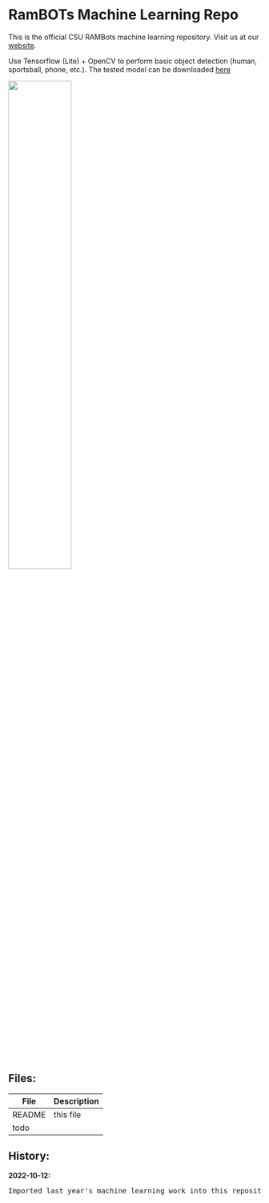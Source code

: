 # RamBOTs Machine Learning Repo
                   
This is the official CSU RAMBots machine learning repository. 
Visit us at our [website](https://projects-web.engr.colostate.edu/ece-sr-design/AY22/RamBOTs).

Use Tensorflow (Lite) + OpenCV to perform basic object detection (human, sportsball, phone, etc.).
The tested model can be downloaded [here](https://storage.googleapis.com/download.tensorflow.org/models/tflite/coco_ssd_mobilenet_v1_1.0_quant_2018_06_29.zip)

<img src="https://user-images.githubusercontent.com/112744753/196563382-2745e707-77d6-42d5-98a0-a29530e21c9a.png" width=50% height=50%>

Files:
------

| File        | Description           |
| ------------- |-------------|
| README      | this file |
| todo        |       |


  
History:
--------
  
 **2022-10-12:**  
 <pre>Imported last year's machine learning work into this repository</pre>  
